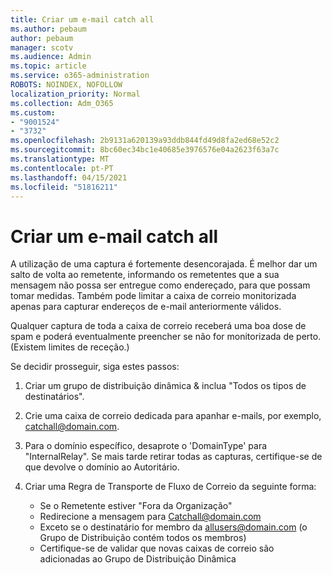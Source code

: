 ```yaml
---
title: Criar um e-mail catch all
ms.author: pebaum
author: pebaum
manager: scotv
ms.audience: Admin
ms.topic: article
ms.service: o365-administration
ROBOTS: NOINDEX, NOFOLLOW
localization_priority: Normal
ms.collection: Adm_O365
ms.custom:
- "9001524"
- "3732"
ms.openlocfilehash: 2b9131a620139a93ddb844fd49d8fa2ed68e52c2
ms.sourcegitcommit: 8bc60ec34bc1e40685e3976576e04a2623f63a7c
ms.translationtype: MT
ms.contentlocale: pt-PT
ms.lasthandoff: 04/15/2021
ms.locfileid: "51816211"
---
```

# <a name="create-an-email-catch-all"></a>Criar um e-mail catch all

A utilização de uma captura é fortemente desencorajada. É melhor dar um salto de volta ao remetente, informando os remetentes que a sua mensagem não possa ser entregue como endereçado, para que possam tomar medidas. Também pode limitar a caixa de correio monitorizada apenas para capturar endereços de e-mail anteriormente válidos. 

Qualquer captura de toda a caixa de correio receberá uma boa dose de spam e poderá eventualmente preencher se não for monitorizada de perto. (Existem limites de receção.) 

Se decidir prosseguir, siga estes passos:

1. Criar um grupo de distribuição dinâmica & inclua "Todos os tipos de destinatários".

2. Crie uma caixa de correio dedicada para apanhar e-mails, por exemplo, catchall@domain.com.

3. Para o domínio específico, desaprote o 'DomainType' para "InternalRelay". Se mais tarde retirar todas as capturas, certifique-se de que devolve o domínio ao Autoritário.

4. Criar uma Regra de Transporte de Fluxo de Correio da seguinte forma:

    - Se o Remetente estiver "Fora da Organização"
    - Redirecione a mensagem para Catchall@domain.com
    - Exceto se o destinatário for membro da allusers@domain.com (o Grupo de Distribuição contém todos os membros)
    - Certifique-se de validar que novas caixas de correio são adicionadas ao Grupo de Distribuição Dinâmica
